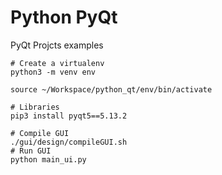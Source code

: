 # Python PyQt
PyQt Projcts examples

```shell
# Create a virtualenv
python3 -m venv env
```

```shell
source ~/Workspace/python_qt/env/bin/activate
```

```shell
# Libraries
pip3 install pyqt5==5.13.2
```

```shell
# Compile GUI
./gui/design/compileGUI.sh
# Run GUI
python main_ui.py
```